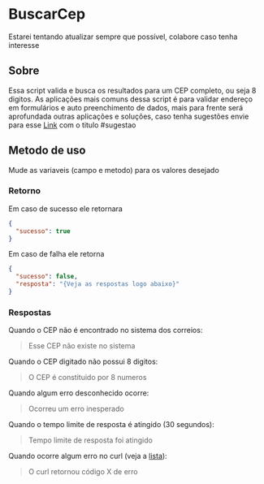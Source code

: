 # BuscarCep
Estarei tentando atualizar sempre que possível, colabore caso tenha interesse

## Sobre
Essa script valida e busca os resultados para um CEP completo, ou seja 8 digitos. As aplicações mais comuns dessa script é para validar endereço em formulários e auto preenchimento de dados, mais para frente será aprofundada outras aplicações e soluções, caso tenha sugestões envie para esse [Link](https://github.com/lukas13on/buscarcep/issues) com o titulo #sugestao

## Metodo de uso
Mude as variaveis (campo e metodo) para os valores desejado

### Retorno
Em caso de sucesso ele retornara
```json
{
  "sucesso": true
}
```
Em caso de falha ele retorna
```json
{
  "sucesso": false,
  "resposta": "{Veja as respostas logo abaixo}"
}
```

### Respostas
Quando o CEP não é encontrado no sistema dos correios:
> Esse CEP não existe no sistema

Quando o CEP digitado não possui 8 digitos:
> O CEP é constituido por 8 numeros

Quando algum erro desconhecido ocorre:
> Ocorreu um erro inesperado

Quando o tempo limite de resposta é atingido (30 segundos):
> Tempo limite de resposta foi atingido

Quando ocorre algum erro no curl (veja a [lista](https://curl.haxx.se/libcurl/c/libcurl-errors.html)):
> O curl retornou código X de erro
